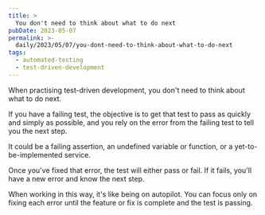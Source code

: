 ```yaml
---
title: >
  You don't need to think about what to do next
pubDate: 2023-05-07
permalink: >-
  daily/2023/05/07/you-dont-need-to-think-about-what-to-do-next
tags:
  - automated-testing
  - test-driven-development
---
```


When practising test-driven development, you don't need to think about what to do next.

If you have a failing test, the objective is to get that test to pass as quickly and simply as possible, and you rely on the error from the failing test to tell you the next step.

It could be a failing assertion, an undefined variable or function, or a yet-to-be-implemented service.

Once you've fixed that error, the test will either pass or fail. If it fails, you'll have a new error and know the next step.

When working in this way, it's like being on autopilot. You can focus only on fixing each error until the feature or fix is complete and the test is passing.
